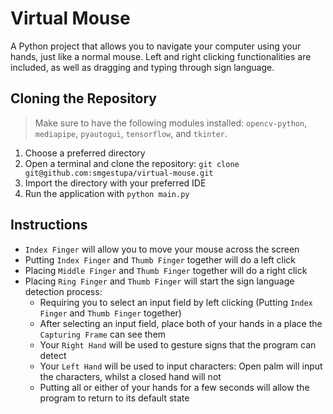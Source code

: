 # Virtual Mouse
A Python project that allows you to navigate your computer using your hands, just like a normal mouse. Left and right clicking functionalities are included, as well as dragging and typing through sign language.

## Cloning the Repository
> Make sure to have the following modules installed: `opencv-python`, `mediapipe`, `pyautogui`, `tensorflow`, and `tkinter`.

1. Choose a preferred directory
2. Open a terminal and clone the repository: `git clone git@github.com:smgestupa/virtual-mouse.git`
3. Import the directory with your preferred IDE
4. Run the application with `python main.py`

## Instructions
- `Index Finger` will allow you to move your mouse across the screen
- Putting `Index Finger` and `Thumb Finger` together will do a left click
- Placing `Middle Finger` and `Thumb Finger` together will do a right click
- Placing `Ring Finger` and `Thumb Finger` will start the sign language detection process:
    - Requiring you to select an input field by left clicking (Putting `Index Finger` and `Thumb Finger` together)
    - After selecting an input field, place both of your hands in a place the `Capturing Frame` can see them
    - Your `Right Hand` will be used to gesture signs that the program can detect
    - Your `Left Hand` will be used to input characters: Open palm will input the characters, whilst a closed hand will not
    - Putting all or either of your hands for a few seconds will allow the program to return to its default state
